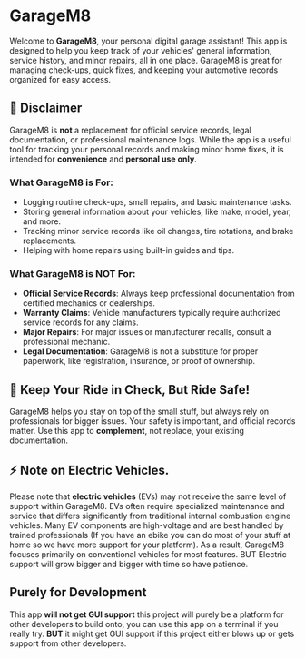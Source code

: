 # GarageM8

Welcome to **GarageM8**, your personal digital garage assistant! This app is designed to help you keep track of your vehicles' general information, service history, and minor repairs, all in one place. GarageM8 is great for managing check-ups, quick fixes, and keeping your automotive records organized for easy access.

## 🚨 Disclaimer

GarageM8 is **not** a replacement for official service records, legal documentation, or professional maintenance logs. While the app is a useful tool for tracking your personal records and making minor home fixes, it is intended for **convenience** and **personal use only**.

### What GarageM8 is For:
- Logging routine check-ups, small repairs, and basic maintenance tasks.
- Storing general information about your vehicles, like make, model, year, and more.
- Tracking minor service records like oil changes, tire rotations, and brake replacements.
- Helping with home repairs using built-in guides and tips.

### What GarageM8 is NOT For:
- **Official Service Records**: Always keep professional documentation from certified mechanics or dealerships.
- **Warranty Claims**: Vehicle manufacturers typically require authorized service records for any claims.
- **Major Repairs**: For major issues or manufacturer recalls, consult a professional mechanic.
- **Legal Documentation**: GarageM8 is not a substitute for proper paperwork, like registration, insurance, or proof of ownership.

## 🚗 Keep Your Ride in Check, But Ride Safe!

GarageM8 helps you stay on top of the small stuff, but always rely on professionals for bigger issues. Your safety is important, and official records matter. Use this app to **complement**, not replace, your existing documentation.



## ⚡ Note on Electric Vehicles.

Please note that **electric vehicles** (EVs) may not receive 
the same level of support within GarageM8. EVs often require 
specialized maintenance and service that differs significantly 
from traditional internal combustion engine vehicles. Many EV 
components are high-voltage and are best handled by trained 
professionals (If you have an ebike you can do most of your stuff at home so we
have more support for your platform). As a result, GarageM8 focuses primarily on
conventional vehicles for most features. BUT Electric support will
grow bigger and bigger with time so have patience. 


## Purely for Development

This app **will not get GUI support** this project will purely be a platform for other developers to build onto, you can use this app on a terminal if you really try.
**BUT** it might get GUI support if this project either blows up or gets support from other developers. 